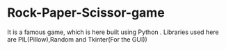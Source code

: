# Rock-Paper-Scissor-game
It is a famous game, which is here built using Python . Libraries used here are PIL(Pillow),Random and Tkinter(For the GUI))
